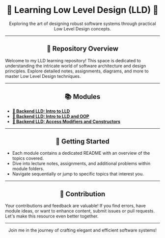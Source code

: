 <div align="center">
  <h1>🚀 Learning Low Level Design (LLD) 🚀</h1>
  <p>Exploring the art of designing robust software systems through practical Low Level Design concepts.</p>
</div>

---

<div align="center">
  <h2>📖 Repository Overview</h2>
</div>

Welcome to my LLD learning repository! This space is dedicated to understanding the intricate world of software architecture and design principles. Explore detailed notes, assignments, diagrams, and more to master Low Level Design techniques.

---

<div align="center">
  <h2>📚 Modules</h2>
</div>

- [**🔗 Backend LLD: Intro to LLD**](/Day1_Introduction)
- [**🔗 Backend LLD: Intro to LLD and OOP**](/Day2_IntroToLLDandOOP)
- [**🔗 Backend LLD: Access Modifiers and Constructors**](/Day3_AccessModifiersAndConstructors)
---

<div align="center">
  <h2>🚀 Getting Started</h2>
</div>

- Each module contains a dedicated README with an overview of the topics covered.
- Dive into lecture notes, assignments, and additional problems within module folders.
- Navigate sequentially or jump to specific topics that interest you.

---

<div align="center">
  <h2>🤝 Contribution</h2>
</div>

Your contributions and feedback are valuable! If you find errors, have module ideas, or want to enhance content, submit issues or pull requests. Let's make this resource even better together.

---

<div align="center">
  <p>Join me in the journey of crafting elegant and efficient software systems!</p>
</div>
